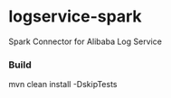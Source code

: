 # logservice-spark
Spark Connector for Alibaba Log Service

### Build
mvn clean install -DskipTests

